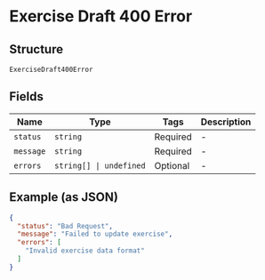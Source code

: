 
# Exercise Draft 400 Error

## Structure

`ExerciseDraft400Error`

## Fields

| Name | Type | Tags | Description |
|  --- | --- | --- | --- |
| `status` | `string` | Required | - |
| `message` | `string` | Required | - |
| `errors` | `string[] \| undefined` | Optional | - |

## Example (as JSON)

```json
{
  "status": "Bad Request",
  "message": "Failed to update exercise",
  "errors": [
    "Invalid exercise data format"
  ]
}
```

